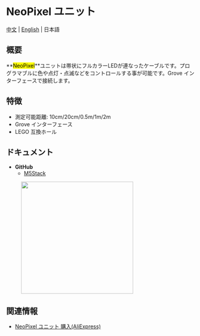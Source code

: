 # NeoPixel ユニット

[中文](zh_CN/product_documents/units/unit_neopixel) | [English](en/product_documents/units/unit_neopixel) | 日本語

## 概要

**<mark>NeoPixel</mark>**ユニットは帯状にフルカラーLEDが連なったケーブルです。プログラマブルに色や点灯・点滅などをコントロールする事が可能です。Grove インターフェースで接続します。

## 特徴

- 測定可能距離: 10cm/20cm/0.5m/1m/2m
- Grove インターフェース
- LEGO 互換ホール

## ドキュメント

- **GitHub**
  - [M5Stack](https://github.com/m5stack/M5Stack)

<figure>
    <img src="assets/img/product_pics/units/M5GO_Unit_neopixel.jpg" height="300px" width="300px">
</figure>

## 関連情報

- [NeoPixel ユニット 購入(AliExpress)](https://www.aliexpress.com/store/product/M5Stack-NeoPixel-RGB-Led-SK6812-2-1-50-20/3226069_32950831315.html)